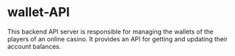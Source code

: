 # wallet-API
This backend API server is responsible for managing the wallets of the players of an online casino. It provides an API for getting and updating their account balances. 
